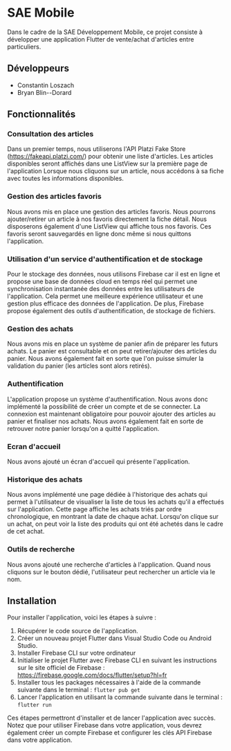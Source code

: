 # SAE Mobile

Dans le cadre de la SAE Développement Mobile, ce projet consiste à développer une application Flutter de vente/achat d'articles entre particuliers. 

## Développeurs
- Constantin Loszach
- Bryan Blin--Dorard

## Fonctionnalités

### Consultation des articles

Dans un premier temps, nous utiliserons l'API Platzi Fake Store (https://fakeapi.platzi.com/) pour obtenir une liste d'articles. Les articles disponibles seront affichés dans une ListView sur la première page de l'application
Lorsque nous cliquons sur un article, nous accédons à sa fiche avec toutes les informations disponibles.

### Gestion des articles favoris

Nous avons mis en place une gestion des articles favoris. Nous pourrons ajouter/retirer un article à nos favoris directement la fiche détail. Nous disposerons également d'une ListView qui affiche tous nos favoris. Ces favoris seront sauvegardés en ligne donc même si nous quittons l'application.

### Utilisation d'un service d'authentification et de stockage

Pour le stockage des données, nous utilisons Firebase car il est en ligne et propose une base de données cloud en temps réel qui permet une synchronisation instantanée des données entre les utilisateurs de l'application. Cela permet une meilleure expérience utilisateur et une gestion plus efficace des données de l'application. De plus, Firebase propose également des outils d'authentification, de stockage de fichiers.

### Gestion des achats
Nous avons mis en place un système de panier afin de préparer les futurs achats. Le panier est consultable et on peut retirer/ajouter des articles du panier. Nous avons également fait en sorte que l'on puisse simuler la validation du panier (les articles sont alors retirés).

### Authentification
L'application propose un système d'authentification. Nous avons donc implémenté la possibilité de créer un compte et de se connecter. La connexion est maintenant obligatoire pour pouvoir ajouter des articles au panier et finaliser nos achats. Nous avons également fait en sorte de retrouver notre panier lorsqu'on a quitté l'application.

### Ecran d'accueil
Nous avons ajouté un écran d'accueil qui présente l'application.

### Historique des achats
Nous avons implémenté une page dédiée à l'historique des achats qui permet à l'utilisateur de visualiser la liste de tous les achats qu'il a effectués sur l'application. Cette page affiche les achats triés par ordre chronologique, en montrant la date de chaque achat. Lorsqu'on clique sur un achat, on peut voir la liste des produits qui ont été achetés dans le cadre de cet achat.

### Outils de recherche
Nous avons ajouté une recherche d'articles à l'application. Quand nous cliquons sur le bouton dédié, l'utilisateur peut rechercher un article via le nom.


## Installation

Pour installer l'application, voici les étapes à suivre :

1. Récupérer le code source de l'application.
2. Créer un nouveau projet Flutter dans Visual Studio Code ou Android Studio.
3. Installer Firebase CLI sur votre ordinateur
4. Initialiser le projet Flutter avec Firebase CLI en suivant les instructions sur le site officiel de Firebase : https://firebase.google.com/docs/flutter/setup?hl=fr
5. Installer tous les packages nécessaires à l'aide de la commande suivante dans le terminal : `flutter pub get`
6. Lancer l'application en utilisant la commande suivante dans le terminal : `flutter run`

Ces étapes permettront d'installer et de lancer l'application avec succès. Notez que pour utiliser Firebase dans votre application, vous devrez également créer un compte Firebase et configurer les clés API Firebase dans votre application.
